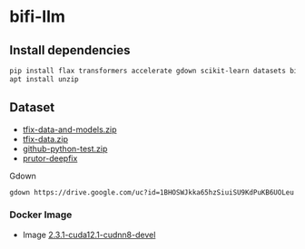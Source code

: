 # bifi-llm

## Install dependencies

```bash
pip install flax transformers accelerate gdown scikit-learn datasets bitsandbytes peft levenshtein fairseq
apt install unzip
```

## Dataset

- [tfix-data-and-models.zip](https://drive.google.com/file/d/1Am8RyYbJyIdpP5TfXZbQ2QCXYh6UatXK/view?usp=sharing)
- [tfix-data.zip](https://drive.google.com/file/d/1BHOSWJkka65hzSiuiSU9KdPuKB6UOLeu/view?usp=drive_link)
- [github-python-test.zip](https://drive.google.com/file/d/17edjmroalbiDNSX2WY10lG2F8H4OmYuN/view?usp=sharing)
- [prutor-deepfix](https://www.cse.iitk.ac.in/users/karkare/prutor/prutor-deepfix-09-12-2017.zip)

Gdown

```
gdown https://drive.google.com/uc?id=1BHOSWJkka65hzSiuiSU9KdPuKB6UOLeu
```

### Docker Image

- Image [2.3.1-cuda12.1-cudnn8-devel](https://hub.docker.com/layers/pytorch/pytorch/2.3.1-cuda12.1-cudnn8-devel/images/sha256-a22a1fca37f8361c8a1e859cd6eb6bd9d1fb384f9c0dcb2cfc691a178eb03d17?context=explore)


